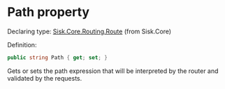 <!--

Copyrights 2023 Sisk Framework - CypherPotato
Published under MIT license

!!! DO NOT EDIT THIS FILE !!!
This file was generated by a tool in the Sisk package. To edit the information in this documentation,
edit the XML documentation present in the Sisk source code.

-->


# Path property

Declaring type: [Sisk.Core.Routing.Route](/spec/Sisk.Core.Routing.Route.md) (from Sisk.Core)


Definition:

```cs
public string Path { get; set; }
```

Gets or sets the path expression that will be interpreted by the router and validated by the requests.

